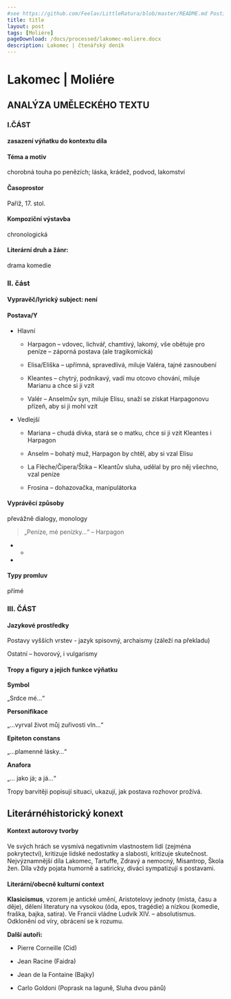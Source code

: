 ```yaml
---
#see https://github.com/Feelav/LittleRatura/blob/master/README.md Posting new books
title: title
layout: post
tags: [Moliére]
pageDownload: /docs/processed/lakomec-moliere.docx
description: Lakomec | čtenářský deník
---
```


# Lakomec | Moliére

## ANALÝZA UMĚLECKÉHO TEXTU

### I.ČÁST

#### zasazení výňatku do kontextu díla

#### Téma a motiv

chorobná touha po penězích; láska, krádež, podvod, lakomství

#### Časoprostor

Paříž, 17. stol.

#### Kompoziční výstavba

chronologická

#### Literární druh a žánr:

drama komedie

### II. část

#### Vypravěč/lyrický subject: není

#### Postava/Y

- Hlavní

  - Harpagon – vdovec, lichvář, chamtivý, lakomý, vše obětuje pro
    peníze – záporná postava (ale tragikomická)

  - Elisa/Eliška – upřímná, spravedlivá, miluje Valéra, tajné
    zasnoubení

  - Kleantes – chytrý, podnikavý, vadí mu otcovo chování, miluje
    Marianu a chce si ji vzít

  - Valér – Anselmův syn, miluje Elisu, snaží se získat Harpagonovu
    přízeň, aby si ji mohl vzít

- Vedlejší

  - Mariana – chudá dívka, stará se o matku, chce si ji vzít
    Kleantes i Harpagon

  - Anselm – bohatý muž, Harpagon by chtěl, aby si vzal Elisu

  - La Flèche/Čipera/Štika – Kleantův sluha, udělal by pro něj
    všechno, vzal peníze

  - Frosina – dohazovačka, manipulátorka

#### Vyprávěcí způsoby

převážně dialogy, monology

> „Peníze, mé penízky…“ – Harpagon

- -
-

#### Typy promluv

přímé

### III. ČÁST

#### Jazykové prostředky

Postavy vyšších vrstev - jazyk spisovný, archaismy (záleží na překladu)

Ostatní – hovorový, i vulgarismy

#### Tropy a figury a jejich funkce výňatku

**Symbol**

„Srdce mé…“

**Personifikace**

„…vyrval život můj zuřivosti vln…“

**Epiteton constans**

„…plamenné lásky…“

**Anafora**

„… jako já; a já…“

Tropy barvitěji popisují situaci, ukazují, jak postava rozhovor prožívá.

###

## Literárnéhistorický konext

#### Kontext autorovy tvorby

Ve svých hrách se vysmívá negativním vlastnostem lidí (zejména
pokrytectví), kritizuje lidské nedostatky a slabosti, kritizuje
skutečnost. Nejvýznamnější díla Lakomec, Tartuffe, Zdravý a nemocný,
Misantrop, Škola žen. Díla vždy pojata humorně a satiricky, diváci
sympatizují s postavami.

#### Literární/obecně kulturní context

**Klasicismus**, vzorem je antické umění, Aristotelovy jednoty (místa,
času a děje), dělení literatury na vysokou (óda, epos, tragédie) a
nízkou (komedie, fraška, bajka, satira). Ve Francii vládne Ludvík XIV.
– absolutismus. Odklonění od víry, obrácení se k rozumu.

**Další autoři:**

- Pierre Corneille (Cid)

- Jean Racine (Faidra)

- Jean de la Fontaine (Bajky)

- Carlo Goldoni (Poprask na laguně, Sluha dvou pánů)
